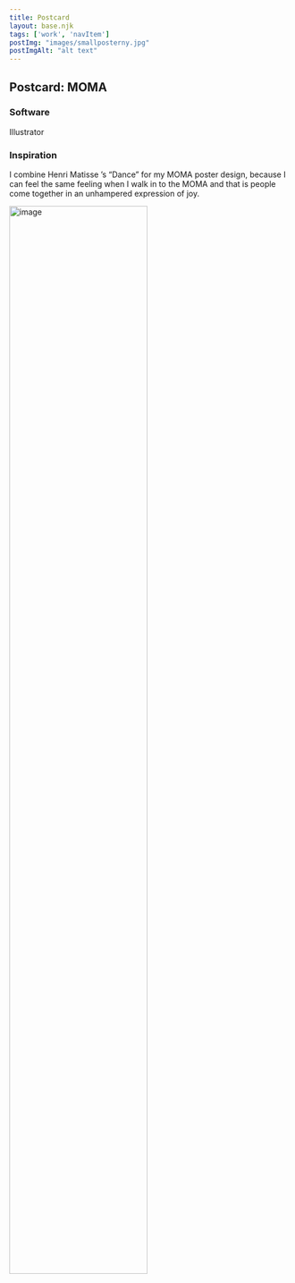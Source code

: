 ```yaml
---
title: Postcard
layout: base.njk
tags: ['work', 'navItem']
postImg: "images/smallposterny.jpg"
postImgAlt: "alt text"
---
```

  <main>
<div class="detailpage">     
 <div class="description"> 
   <h2 class="dptitle">Postcard: MOMA</h2> 
  <h3 class="projectdetail">Software</h3>
   <p class="dpword">Illustrator</p>
  <h3 class="projectdetail">Inspiration</h3>
   <p class="dpword">I combine Henri Matisse ’s “Dance” for my MOMA poster design, because I can feel the same feeling when I walk in to the MOMA and that is people come together in an unhampered expression of joy. </p>
 </div>  
   <div class="dpimages-width"> 
   <img src="/images/posterny.jpg"  class="dp" alt="image" style="width:70%"></div>
    </div>
  </main>